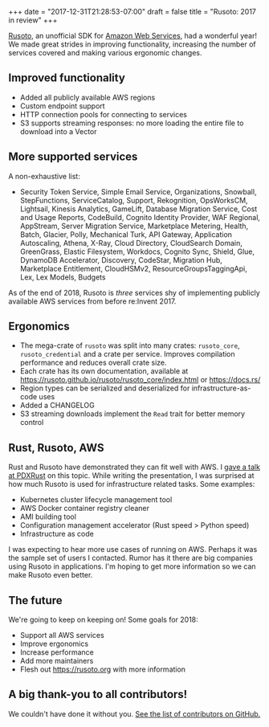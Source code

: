 +++
date = "2017-12-31T21:28:53-07:00"
draft = false
title = "Rusoto: 2017 in review"
+++

[Rusoto](https://github.com/rusoto/rusoto), an unofficial SDK for [Amazon Web Services](https://aws.amazon.com/), had a wonderful year! We made great strides in improving functionality, increasing the number of services covered and making various ergonomic changes.

<!--more-->

## Improved functionality

* Added all publicly available AWS regions
* Custom endpoint support
* HTTP connection pools for connecting to services
* S3 supports streaming responses: no more loading the entire file to download into a Vector

## More supported services

A non-exhaustive list:

* Security Token Service, Simple Email Service, Organizations, Snowball, StepFunctions, ServiceCatalog, Support, Rekognition, OpsWorksCM, Lightsail,
Kinesis Analytics, GameLift, Database Migration Service, Cost and Usage Reports, CodeBuild, 
Cognito Identity Provider, WAF Regional, AppStream, Server Migration Service, Marketplace Metering, Health,
Batch, Glacier, Polly, Mechanical Turk, API Gateway, Application Autoscaling, Athena, X-Ray, Cloud Directory,
CloudSearch Domain, GreenGrass, Elastic Filesystem, Workdocs, Cognito Sync, Shield, Glue, DynamoDB Accelerator,
Discovery, CodeStar, Migration Hub, Marketplace Entitlement, CloudHSMv2, ResourceGroupsTaggingApi, Lex,
Lex Models, Budgets

As of the end of 2018, Rusoto is *three* services shy of implementing publicly available AWS services from before re:Invent 2017.

## Ergonomics

* The mega-crate of `rusoto` was split into many crates: `rusoto_core`, `rusoto_credential` and a crate per service. Improves compilation performance and reduces overall crate size.
* Each crate has its own documentation, available at https://rusoto.github.io/rusoto/rusoto_core/index.html or https://docs.rs/
* Region types can be serialized and deserialized for infrastructure-as-code uses
* Added a CHANGELOG
* S3 streaming downloads implement the `Read` trait for better memory control

## Rust, Rusoto, AWS

Rust and Rusoto have demonstrated they can fit well with AWS. I [gave a talk at PDXRust](https://www.meetup.com/PDXRust/events/244697789/) on this topic. While writing the presentation, I was surprised at how much Rusoto is used for infrastructure related tasks.  Some examples:

* Kubernetes cluster lifecycle management tool
* AWS Docker container registry cleaner
* AMI building tool
* Configuration management accelerator (Rust speed > Python speed)
* Infrastructure as code

I was expecting to hear more use cases of running on AWS. Perhaps it was the sample set of users I contacted.
Rumor has it there are big companies using Rusoto in applications. I'm hoping to get more information so we can make Rusoto even better.

## The future

We're going to keep on keeping on!  Some goals for 2018:

* Support all AWS services
* Improve ergonomics
* Increase performance
* Add more maintainers
* Flesh out https://rusoto.org with more information

## A big thank-you to all contributors!

We couldn't have done it without you. [See the list of contributors on GitHub.](https://github.com/rusoto/rusoto/graphs/contributors)